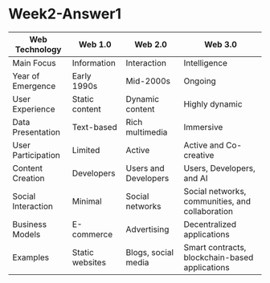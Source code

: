 # Week2-Answer1

|     Web Technology     |     Web 1.0     |     Web 2.0     |     Web 3.0     |
|------------------------|----------------|-----------------|-----------------|
| Main Focus             | Information    | Interaction     | Intelligence    |
| Year of Emergence      | Early 1990s    | Mid-2000s       | Ongoing         |
| User Experience        | Static content | Dynamic content | Highly dynamic  |
| Data Presentation      | Text-based     | Rich multimedia | Immersive       |
| User Participation     | Limited        | Active          | Active and Co-creative |
| Content Creation       | Developers     | Users and Developers | Users, Developers, and AI |
| Social Interaction     | Minimal        | Social networks | Social networks, communities, and collaboration |
| Business Models        | E-commerce     | Advertising     | Decentralized applications |
| Examples               | Static websites | Blogs, social media | Smart contracts, blockchain-based applications |

